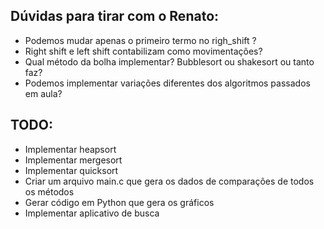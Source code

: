 ## Dúvidas para tirar com o Renato:

* Podemos mudar apenas o primeiro termo no righ_shift ?
* Right shift e left shift contabilizam como movimentações?
* Qual método da bolha implementar? Bubblesort ou shakesort ou tanto faz?
* Podemos implementar variações diferentes dos algoritmos passados em aula?

## TODO:
* Implementar heapsort
* Implementar mergesort
* Implementar quicksort
* Criar um arquivo main.c que gera os dados de comparações de todos os métodos
* Gerar código em Python que gera os gráficos
* Implementar aplicativo de busca